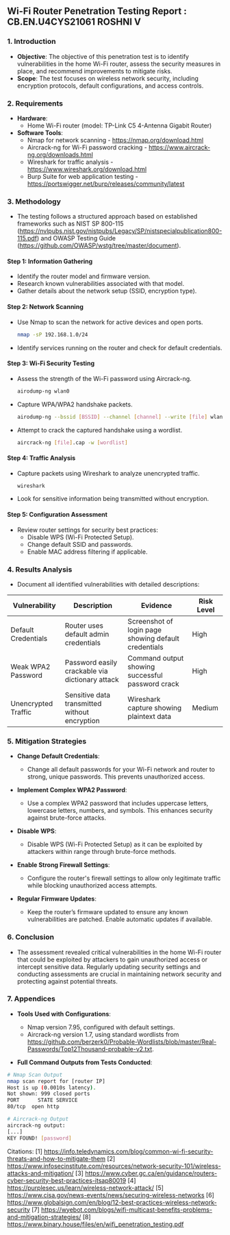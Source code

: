 ## Wi-Fi Router Penetration Testing Report : CB.EN.U4CYS21061 ROSHNI V

### 1. **Introduction**
   - **Objective**: The objective of this penetration test is to identify vulnerabilities in the home Wi-Fi router, assess the security measures in place, and recommend improvements to mitigate risks.
   - **Scope**: The test focuses on wireless network security, including encryption protocols, default configurations, and access controls.

### 2. **Requirements**
   - **Hardware**:
     - Home Wi-Fi router (model: TP-Link C5 4-Antenna Gigabit Router)
   - **Software Tools**:
     - Nmap for network scanning - https://nmap.org/download.html
     - Aircrack-ng for Wi-Fi password cracking - https://www.aircrack-ng.org/downloads.html
     - Wireshark for traffic analysis - https://www.wireshark.org/download.html
     - Burp Suite for web application testing - https://portswigger.net/burp/releases/community/latest

### 3. **Methodology**
   - The testing follows a structured approach based on established frameworks such as NIST SP 800-115 (https://nvlpubs.nist.gov/nistpubs/Legacy/SP/nistspecialpublication800-115.pdf) and OWASP Testing Guide (https://github.com/OWASP/wstg/tree/master/document).

#### **Step 1: Information Gathering**
   - Identify the router model and firmware version.
   - Research known vulnerabilities associated with that model.
   - Gather details about the network setup (SSID, encryption type).

#### **Step 2: Network Scanning**
   - Use Nmap to scan the network for active devices and open ports.
     ```bash
     nmap -sP 192.168.1.0/24
     ```
   - Identify services running on the router and check for default credentials.

#### **Step 3: Wi-Fi Security Testing**
   - Assess the strength of the Wi-Fi password using Aircrack-ng.
     ```bash
     airodump-ng wlan0
     ```
   - Capture WPA/WPA2 handshake packets.
     ```bash
     airodump-ng --bssid [BSSID] --channel [channel] --write [file] wlan0
     ```
   - Attempt to crack the captured handshake using a wordlist.
     ```bash
     aircrack-ng [file].cap -w [wordlist]
     ```

#### **Step 4: Traffic Analysis**
   - Capture packets using Wireshark to analyze unencrypted traffic.
     ```bash
     wireshark
     ```
   - Look for sensitive information being transmitted without encryption.

#### **Step 5: Configuration Assessment**
   - Review router settings for security best practices:
     - Disable WPS (Wi-Fi Protected Setup).
     - Change default SSID and passwords.
     - Enable MAC address filtering if applicable.

### 4. **Results Analysis**
- Document all identified vulnerabilities with detailed descriptions:
  
| Vulnerability                | Description                                      | Evidence                                           | Risk Level |
|------------------------------|--------------------------------------------------|---------------------------------------------------|------------|
| Default Credentials           | Router uses default admin credentials            | Screenshot of login page showing default credentials | High       |
| Weak WPA2 Password           | Password easily crackable via dictionary attack  | Command output showing successful password crack    | High       |
| Unencrypted Traffic          | Sensitive data transmitted without encryption    | Wireshark capture showing plaintext data           | Medium     |

### 5. **Mitigation Strategies**
- **Change Default Credentials**: 
  - Change all default passwords for your Wi-Fi network and router to strong, unique passwords. This prevents unauthorized access.
  
- **Implement Complex WPA2 Password**: 
  - Use a complex WPA2 password that includes uppercase letters, lowercase letters, numbers, and symbols. This enhances security against brute-force attacks.

- **Disable WPS**: 
  - Disable WPS (Wi-Fi Protected Setup) as it can be exploited by attackers within range through brute-force methods.

- **Enable Strong Firewall Settings**: 
  - Configure the router's firewall settings to allow only legitimate traffic while blocking unauthorized access attempts.

- **Regular Firmware Updates**: 
  - Keep the router’s firmware updated to ensure any known vulnerabilities are patched. Enable automatic updates if available.

### 6. **Conclusion**
- The assessment revealed critical vulnerabilities in the home Wi-Fi router that could be exploited by attackers to gain unauthorized access or intercept sensitive data. Regularly updating security settings and conducting assessments are crucial in maintaining network security and protecting against potential threats.

### 7. **Appendices**
- **Tools Used with Configurations**:
  - Nmap version 7.95, configured with default settings.
  - Aircrack-ng version 1.7, using standard wordlists from https://github.com/berzerk0/Probable-Wordlists/blob/master/Real-Passwords/Top12Thousand-probable-v2.txt.
  
- **Full Command Outputs from Tests Conducted**:
  
```bash
# Nmap Scan Output
nmap scan report for [router IP]
Host is up (0.0010s latency).
Not shown: 999 closed ports
PORT      STATE SERVICE
80/tcp  open http

# Aircrack-ng Output
aircrack-ng output:
[...]
KEY FOUND! [password]
```


Citations:
[1] https://info.teledynamics.com/blog/common-wi-fi-security-threats-and-how-to-mitigate-them
[2] https://www.infosecinstitute.com/resources/network-security-101/wireless-attacks-and-mitigation/
[3] https://www.cyber.gc.ca/en/guidance/routers-cyber-security-best-practices-itsap80019
[4] https://purplesec.us/learn/wireless-network-attack/
[5] https://www.cisa.gov/news-events/news/securing-wireless-networks
[6] https://www.globalsign.com/en/blog/12-best-practices-wireless-network-security
[7] https://wyebot.com/blogs/wifi-multicast-benefits-problems-and-mitigation-strategies/
[8] https://www.binary.house/files/en/wifi_penetration_testing.pdf
